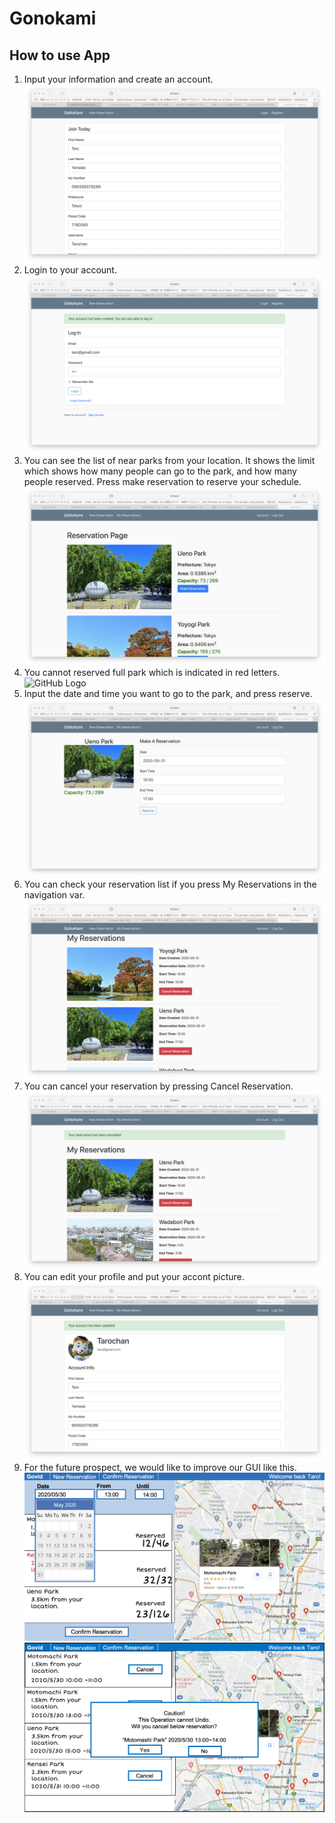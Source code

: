 # Gonokami
## How to use App
1. Input your information and create an account.
![GitHub Logo](/images/Pic_github/1_Create_account_2.png)
2. Login to your account.
![GitHub Logo](/images/Pic_github/2_login.png)
3. You can see the list of near parks from your location. It shows the limit which shows how many people can go to the park, and how many people reserved. Press make reservation to reserve your schedule.
![GitHub Logo](/images/Pic_github/3_Parks.png)
4. You cannot reserved full park which is indicated in red letters.
![GitHub Logo](/images/Pic_github/4_Parks_2.png)
5. Input the date and time you want to go to the park, and press reserve.
![GitHub Logo](/images/Pic_github/5_Make_reservation.png)
6. You can check your reservation list if you press My Reservations in the navigation var.
![GitHub Logo](/images/Pic_github/6_Check_reservation.png)
7. You can cancel your reservation by pressing Cancel Reservation.
![GitHub Logo](/images/Pic_github/7_Cancel_reservation.png)
8. You can edit your profile and put your accont picture.
![GitHub Logo](/images/Pic_github/8.png)
9. For the future prospect, we would like to improve our GUI like this.
![GitHub Logo](/images/Pic_github/9.png)
![GitHub Logo](/images/Pic_github/10.png)
